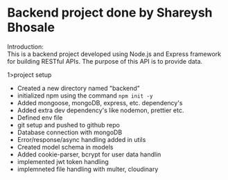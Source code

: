 # Backend project done by Shareysh Bhosale


Introduction:  
This is a backend project developed using Node.js and Express framework for building RESTful APIs. The purpose of this API is to provide data.

1>project setup
 *   Created a new directory named "backend"
 *   initialized npm  using the command `npm init -y`
 *   Added mongoose, mongoDB, express, etc. dependency's
 *   Added extra dev dependency's like nodemon, prettier etc.
 *   Defined env file
 *   git setup and  pushed to github repo
 *   Database connection with mongoDB
 *   Error/response/async handling added in utils
 *   Created model schema in models
 *   Added cookie-parser, bcrypt for user data handlin
 *   implemented jwt token handling
 *   implemneted file handling with multer, cloudinary